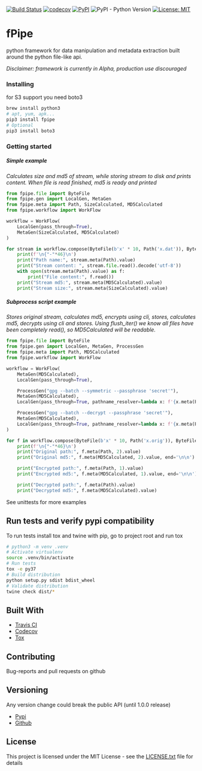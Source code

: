 [![Build Status](https://api.travis-ci.org/vkvam/fpipe.svg?branch=master)](https://travis-ci.org/vkvam/fpipe)
[![codecov](https://codecov.io/gh/vkvam/fpipe/branch/master/graph/badge.svg)](https://codecov.io/gh/vkvam/fpipe)
[![PyPI](https://img.shields.io/pypi/v/fpipe)](https://pypi.org/project/fpipe/)
![PyPI - Python Version](https://img.shields.io/pypi/pyversions/fpipe)
[![License: MIT](https://img.shields.io/badge/License-MIT-yellow.svg)](https://opensource.org/licenses/MIT)
# fPipe

python framework for data manipulation and metadata extraction built around the python file-like api.

*Disclaimer: framework is currently in Alpha, production use discouraged*


### Installing

for S3 support you need boto3

```bash
brew install python3
# apt, yum, apk...
pip3 install fpipe
# Optional
pip3 install boto3
```

### Getting started
##### Simple example
*Calculates size and md5 of stream, while storing stream to disk and prints content. When file is read finished, md5 is ready and printed* 

```python
from fpipe.file import ByteFile
from fpipe.gen import LocalGen, MetaGen
from fpipe.meta import Path, SizeCalculated, MD5Calculated
from fpipe.workflow import WorkFlow

workflow = WorkFlow(
    LocalGen(pass_through=True),
    MetaGen(SizeCalculated, MD5Calculated)
)

for stream in workflow.compose(ByteFile(b'x' * 10, Path('x.dat')), ByteFile(b'y' * 20, Path('y.dat'))):
    print(f'\n{"-"*46}\n')
    print("Path name:", stream.meta(Path).value)
    print("Stream content: ", stream.file.read().decode('utf-8'))
    with open(stream.meta(Path).value) as f:
        print("File content:", f.read())
    print("Stream md5:", stream.meta(MD5Calculated).value)
    print("Stream size:", stream.meta(SizeCalculated).value)
```

##### Subprocess script example
*Stores original stream, calculates md5, encrypts using cli, stores, calculates md5, decrypts using cli and stores. Using flush_iter() we know all files have been completely read(), so MD5Calculated will be readable.*

```python
from fpipe.file import ByteFile
from fpipe.gen import LocalGen, MetaGen, ProcessGen
from fpipe.meta import Path, MD5Calculated
from fpipe.workflow import WorkFlow

workflow = WorkFlow(
    MetaGen(MD5Calculated),
    LocalGen(pass_through=True),

    ProcessGen("gpg --batch --symmetric --passphrase 'secret'"),
    MetaGen(MD5Calculated),
    LocalGen(pass_through=True, pathname_resolver=lambda x: f'{x.meta(Path).value}.gpg'),

    ProcessGen("gpg --batch --decrypt --passphrase 'secret'"),
    MetaGen(MD5Calculated),
    LocalGen(pass_through=True, pathname_resolver=lambda x: f'{x.meta(Path).value}.decrypted')
)

for f in workflow.compose(ByteFile(b'x' * 10, Path('x.orig')), ByteFile(b'y' * 20, Path('y.orig'))).flush_iter():
    print(f'\n{"-"*46}\n')
    print("Original path:", f.meta(Path, 2).value)
    print("Original md5:", f.meta(MD5Calculated, 2).value, end='\n\n')

    print("Encrypted path:", f.meta(Path, 1).value)
    print("Encrypted md5:", f.meta(MD5Calculated, 1).value, end='\n\n')

    print("Decrypted path:", f.meta(Path).value)
    print("Decrypted md5:", f.meta(MD5Calculated).value)

```

See unittests for more examples

## Run tests and verify pypi compatibility 

To run tests install tox and twine with pip, go to project root and run tox
```bash
# python3 -m venv .venv
# Activate virtualenv
source .venv/bin/activate
# Run tests
tox -e py37
# Build distribution
python setup.py sdist bdist_wheel
# Validate distribution
twine check dist/*
```


## Built With

* [Travis CI](https://travis-ci.org/)
* [Codecov](https://codecov.io/)
* [Tox](https://tox.readthedocs.io/)

## Contributing

Bug-reports and pull requests on github  

## Versioning
Any version change could break the public API (until 1.0.0 release)
 

* [Pypi](https://pypi.org/project/fpipe/#history)
* [Github](https://github.com/vkvam/fpipe/releases)

## License
    
This project is licensed under the MIT License - see the [LICENSE.txt](https://github.com/vkvam/fpipe/blob/master/LICENSE.txt) file for details
